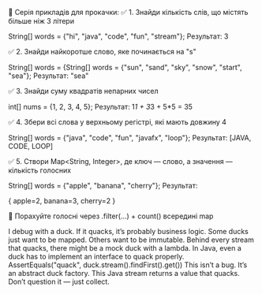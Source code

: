 🚀 Серія прикладів для прокачки:
✅ 1. Знайди кількість слів, що містять більше ніж 3 літери

String[] words = {"hi", "java", "code", "fun", "stream"};
Результат: 3

✅ 2. Знайди найкоротше слово, яке починається на "s"

String[] words = {String[] words = {"sun", "sand", "sky", "snow", "start", "sea"};
Результат: "sea"

✅ 3. Знайди суму квадратів непарних чисел

int[] nums = {1, 2, 3, 4, 5};
Результат: 1*1 + 3*3 + 5*5 = 35

✅ 4. Збери всі слова у верхньому регістрі, які мають довжину 4

String[] words = {"java", "code", "fun", "javafx", "loop"};
Результат: [JAVA, CODE, LOOP]

✅ 5. Створи Map<String, Integer>, де ключ — слово, а значення — кількість голосних

String[] words = {"apple", "banana", "cherry"};
Результат:

{
apple=2,
banana=3,
cherry=2
}

📌 Порахуйте голосні через .filter(...) + count() всередині map


I debug with a duck. If it quacks, it’s probably business logic.
Some ducks just want to be mapped. Others want to be immutable.
Behind every stream that quacks, there might be a mock duck with a lambda.
In Java, even a duck has to implement an interface to quack properly.
AssertEquals("quack", duck.stream().findFirst().get())
This isn’t a bug. It’s an abstract duck factory.
This Java stream returns a value that quacks. Don’t question it — just collect.
